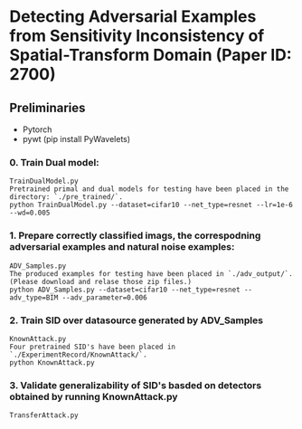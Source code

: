 # Detecting Adversarial Examples from Sensitivity Inconsistency of Spatial-Transform Domain (Paper ID: 2700)


## Preliminaries

* Pytorch
* pywt (pip install PyWavelets)

### 0. Train Dual model:
	TrainDualModel.py
	Pretrained primal and dual models for testing have been placed in the directory: `./pre_trained/`.
	python TrainDualModel.py --dataset=cifar10 --net_type=resnet --lr=1e-6 --wd=0.005
	
### 1. Prepare correctly classified imags, the correspodning adversarial examples and natural noise examples:
	ADV_Samples.py
	The produced examples for testing have been placed in `./adv_output/`. (Please download and relase those zip files.) 
	python ADV_Samples.py --dataset=cifar10 --net_type=resnet --adv_type=BIM --adv_parameter=0.006

### 2. Train SID over datasource generated by ADV_Samples
	KnownAttack.py
	Four pretrained SID's have been placed in `./ExperimentRecord/KnownAttack/`.
	python KnownAttack.py 
	
### 3. Validate generalizability of SID's basded on detectors obtained by running KnownAttack.py
	TransferAttack.py


